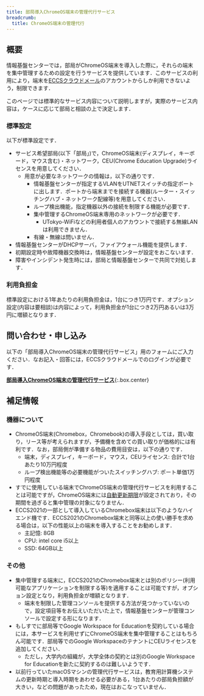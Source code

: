 ```yaml
---
title: 部局導入ChromeOS端末の管理代行サービス
breadcrumb:
  title: ChromeOS端末の管理代行
---
```


## 概要

情報基盤センターでは，部局がChromeOS端末を導入した際に，それらの端末を集中管理するための設定を行うサービスを提供しています．このサービスの利用により，端末を[ECCSクラウドメール](/google/)のアカウントからしか利用できないよう，制限できます．

このページでは標準的なサービス内容について説明しますが，実際のサービス内容は，ケースに応じて部局と相談の上で決定します．

### 標準設定

以下が標準設定です．

- サービス希望部局(以下「部局」)で，ChromeOS端末(ディスプレイ，キーボード，マウス含む)・ネットワーク，CEU(Chrome Education Upgrade)ライセンスを用意してください．
  - 用意が必要なネットワークの情報は，以下の通りです．
    - 情報基盤センターが指定するVLANをUTNETスイッチの指定ポートに出します．ポートから端末までを接続する機器(ルーター・スイッチングハブ・ネットワーク配線等)を用意してください．
    - ループ検出機能，指定機器以外の接続を制限する機能が必要です．
    - 集中管理するChromeOS端末専用のネットワークが必要です．
      - UTokyo-WiFiなどの利用者個人のアカウントで接続する無線LANは利用できません．
    - 有線・無線は問いません．
- 情報基盤センターがDHCPサーバ，ファイアウォール機能を提供します．
- 初期設定時や故障機器交換時は，情報基盤センターが設定をおこないます．
- 障害やインシデント発生時には，部局と情報基盤センターで共同で対処します．

### 利用負担金

標準設定における1年あたりの利用負担金は，1台につき1万円です．オプション設定(内容は要相談)は内容によって，利用負担金が1台につき2万円あるいは3万円に増額となります．

## 問い合わせ・申し込み

以下の「部局導入ChromeOS端末の管理代行サービス」用のフォームにご入力ください．なお記入・回答には，ECCSクラウドメールでのログインが必要です．

**[部局導入ChromeOS端末の管理代行サービス](https://docs.google.com/forms/d/e/1FAIpQLSdrddEnD_see3tvDMfkWL3RktJyt0vremITPM2u6NdndhpCYQ/viewform?usp=sf_link)**{:.box.center}

## 補足情報

### 機器について

- ChromeOS端末(Chromebox，Chromebook)の導入手段としては，買い取り，リース等が考えられますが，予備機を含めての買い取りが価格的には有利です．なお，部局側が準備する物品の費用目安は，以下の通りです．
  - 端末，ディスプレイ，キーボード，マウス，CEUライセンス: 合計で1台あたり10万円程度
  - ループ検出機能等の必要機能がついたスイッチングハブ: ポート単価1万円程度
- すでに使用している端末でChromeOS端末の管理代行サービスを利用することは可能ですが，ChromeOS端末には[自動更新期限](https://support.google.com/chrome/a/answer/6220366?hl=ja)が設定されており，その期間を過ぎると集中管理の対象になりません．
- ECCS2021の一部として導入しているChromebox端末は以下のようなハイエンド機です．ECCS2021のChromebox端末と同等以上の使い勝手を求める場合は，以下の性能以上の端末を導入することをお勧めします．
  - 主記憶: 8GB
  - CPU: intel core i5以上
  - SSD: 64GB以上

### その他

- 集中管理する端末に，ECCS2021のChromebox端末とは別のポリシー(利用可能なアプリケーションを制限する等)を適用することは可能ですが，オプション設定となり，利用負担金が増額となります．
  - 端末を制限した管理コンソールを提供する方法が見つかっていないので，設定項目等をお伝えいただいた上で，情報基盤センターが管理コンソールで設定する形になります．
- もしすでに部局等でGoogle Workspace for Educationを契約している場合には，本サービスを利用せずにChromeOS端末を集中管理することはもちろん可能です．部局等でのGoogle WorkspaceのテナントにCEUライセンスを追加してください．
  - ただし，大学内の組織が，大学全体の契約とは別のGoogle Workspace for Educationを新たに契約するのは難しいようです．
- 以前行っていたmacOSマシンの管理代行サービスは，教育用計算機システムの更新時期と導入時期をあわせる必要がある，1台あたりの部局負担額が大きい，などの問題があったため，現在はおこなっていません．
